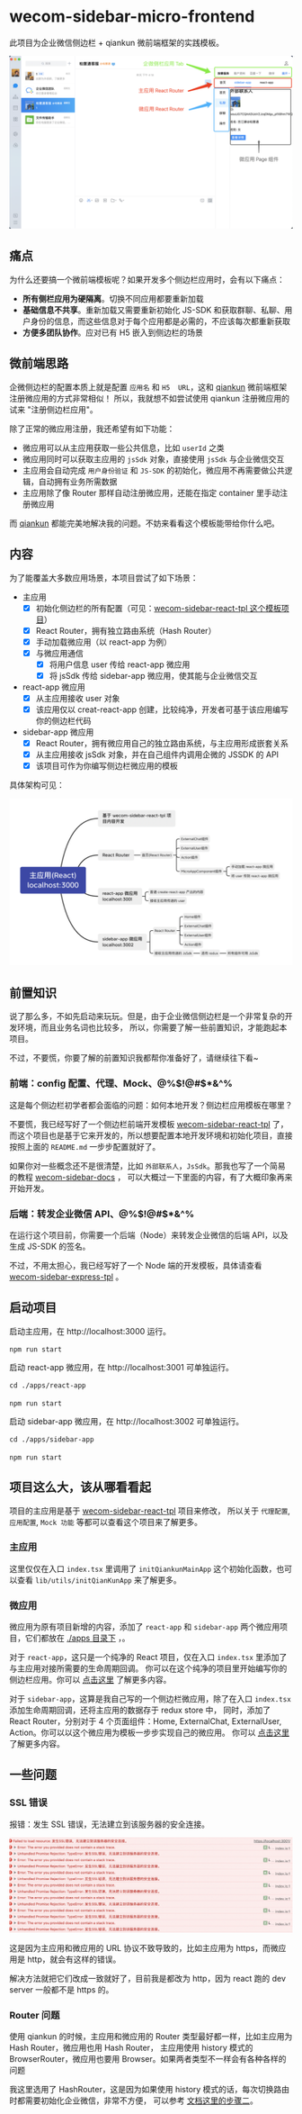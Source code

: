 # wecom-sidebar-micro-frontend

此项目为企业微信侧边栏 + qiankun 微前端框架的实践模板。

![](./screenshots/shot.png)

## 痛点

为什么还要搞一个微前端模板呢？如果开发多个侧边栏应用时，会有以下痛点：

* **所有侧栏应用为硬隔离**。切换不同应用都要重新加载
* **基础信息不共享**。重新加载又需要重新初始化 JS-SDK 和获取群聊、私聊、用户身份的信息，而这些信息对于每个应用都是必需的，不应该每次都重新获取
* **方便多团队协作**。应对已有 H5 嵌入到侧边栏的场景

## 微前端思路

企微侧边栏的配置本质上就是配置 `应用名` 和 `H5  URL`，这和 [qiankun](https://qiankun.umijs.org/zh) 微前端框架注册微应用的方式非常相似！
所以，我就想不如尝试使用 qiankun 注册微应用的试来 "注册侧边栏应用"。

除了正常的微应用注册，我还希望有如下功能：
* 微应用可以从主应用获取一些公共信息，比如 `userId` 之类
* 微应用同时可以获取主应用的 `jsSdk` 对象，直接使用 `jsSdk` 与企业微信交互
* 主应用会自动完成 `用户身份验证` 和 `JS-SDK` 的初始化，微应用不再需要做公共逻辑，自动拥有业务所需数据
* 主应用除了像 Router 那样自动注册微应用，还能在指定 container 里手动注册微应用

而 [qiankun](https://qiankun.umijs.org/zh) 都能完美地解决我的问题。不妨来看看这个模板能带给你什么吧。

## 内容

为了能覆盖大多数应用场景，本项目尝试了如下场景：

- 主应用
  - [x] 初始化侧边栏的所有配置（可见：[wecom-sidebar-react-tpl 这个模板项目](https://github.com/wecom-sidebar/wecom-sidebar-react-tpl)）
  - [x] React Router，拥有独立路由系统（Hash Router）
  - [x] 手动加载微应用（以 react-app 为例）
  - [x] 与微应用通信
    - [x] 将用户信息 user 传给 react-app 微应用
    - [x] 将 jsSdk 传给 sidebar-app 微应用，使其能与企业微信交互
- react-app 微应用
  - [x] 从主应用接收 user 对象
  - [x] 该应用仅以 creat-react-app 创建，比较纯净，开发者可基于该应用编写你的侧边栏代码
- sidebar-app 微应用
  - [x] React Router，拥有微应用自己的独立路由系统，与主应用形成嵌套关系
  - [x] 从主应用接收 jsSdk 对象，并在自己组件内调用企微的 JSSDK 的 API
  - [x] 该项目可作为你编写侧边栏微应用的模板

具体架构可见：

![](./screenshots/mind-graph.png)

## 前置知识

说了那么多，不如先启动来玩玩。但是，由于企业微信侧边栏是一个非常复杂的开发环境，而且业务名词也比较多，
所以，你需要了解一些前置知识，才能跑起本项目。

不过，不要慌，你要了解的前置知识我都帮你准备好了，请继续往下看~

### 前端：config 配置、代理、Mock、@%$!@#$*&^%

这是每个侧边栏初学者都会面临的问题：如何本地开发？侧边栏应用模板在哪里？

不要慌，我已经写好了一个侧边栏前端开发模板 [wecom-sidebar-react-tpl](https://github.com/wecom-sidebar/wecom-sidebar-react-tpl) 了，
而这个项目也是基于它来开发的，所以想要配置本地开发环境和初始化项目，直接按照上面的 `README.md` 一步步配置就好了。

如果你对一些概念还不是很清楚，比如 `外部联系人`，`JsSdk`。那我也写了一个简易的教程 [wecom-sidebar-docs](https://wecom-sidebar.github.io/wecom-sidebar-docs/) ，
可以大概过一下里面的内容，有了大概印象再来开始开发。

### 后端：转发企业微信 API、@%$!@#$*&^%

在运行这个项目前，你需要一个后端（Node）来转发企业微信的后端 API，以及生成 JS-SDK 的签名。

不过，不用太担心，我已经写好了一个 Node 端的开发模板，具体请查看 [wecom-sidebar-express-tpl](https://github.com/wecom-sidebar/wecom-sidebar-express-tpl) 。

## 启动项目

启动主应用，在 http://localhost:3000 运行。

```shell
npm run start
```

启动 react-app 微应用，在 http://localhost:3001 可单独运行。

```shell
cd ./apps/react-app

npm run start
```

启动 sidebar-app 微应用，在 http://localhost:3002 可单独运行。

```shell
cd ./apps/sidebar-app

npm run start
```

## 项目这么大，该从哪看看起

项目的主应用是基于 [wecom-sidebar-react-tpl](https://github.com/wecom-sidebar/wecom-sidebar-react-tpl) 项目来修改，
所以关于 `代理配置`, `应用配置`, `Mock 功能` 等都可以查看这个项目来了解更多。

### 主应用

这里仅仅在入口 `index.tsx` 里调用了 `initQiankunMainApp` 这个初始化函数，也可以查看 `lib/utils/initQianKunApp` 来了解更多。

### 微应用

微应用为原有项目新增的内容，添加了 `react-app` 和 `sidebar-app` 两个微应用项目，它们都放在 [./apps 目录下](./apps) ，。

对于 `react-app`，这只是一个纯净的 React 项目，仅在入口 `index.tsx` 里添加了与主应用对接所需要的生命周期回调。
你可以在这个纯净的项目里开始编写你的侧边栏应用。你可以 [点击这里](./apps/react-app/README.md) 了解更多内容。

对于 `sidebar-app`，这算是我自己写的一个侧边栏微应用，除了在入口 `index.tsx` 添加生命周期回调，还将主应用的数据存于 redux store 中，
同时，添加了 React Router，分别对于 4 个页面组件：Home, ExternalChat, ExternalUser, Action。你可以以这个微应用为模板一步步实现自己的微应用。
你可以 [点击这里](./apps/sidebar-app/README.md) 了解更多内容。

## 一些问题

### SSL 错误

报错：发生 SSL 错误，无法建立到该服务器的安全连接。

![](./screenshots/ssl-error.png)

这是因为主应用和微应用的 URL 协议不致导致的，比如主应用为 https，而微应用是 http，就会有这样的错误。

解决方法就把它们改成一致就好了，目前我是都改为 http，因为 react 跑的 dev server 一般都不是 https 的。

### Router 问题

使用 qiankun 的时候，主应用和微应用的 Router 类型最好都一样，比如主应用为 Hash Router，微应用也用 Hash Router，
主应用使用 history 模式的 BrowserRouter，微应用也要用 Browser。如果两者类型不一样会有各种各样的问题

我这里选用了 HashRouter，这是因为如果使用 history 模式的话，每次切换路由时都需要初始化企业微信，非常不方便，
可以参考 [文档这里的步骤二](https://open.work.weixin.qq.com/api/doc/90001/90144/90547)。
